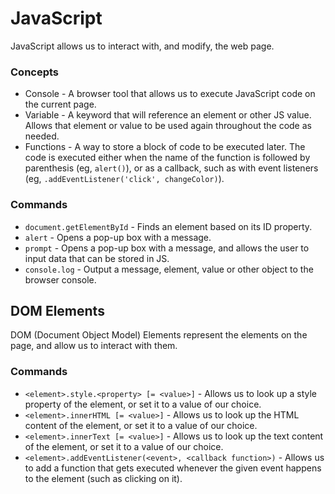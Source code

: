 # JavaScript

JavaScript allows us to interact with, and modify, the web page.

### Concepts

* Console - A browser tool that allows us to execute JavaScript code on the current page.
* Variable - A keyword that will reference an element or other JS value. Allows that element or value to be used again throughout the code as needed.
* Functions - A way to store a block of code to be executed later. The code is executed either when the name of the function is followed by parenthesis (eg, `alert()`), or as a callback, such as with event listeners (eg, `.addEventListener('click', changeColor)`).

### Commands

* `document.getElementById` - Finds an element based on its ID property.
* `alert` - Opens a pop-up box with a message.
* `prompt` - Opens a pop-up box with a message, and allows the user to input data that can be stored in JS.
* `console.log` - Output a message, element, value or other object to the browser console.

## DOM Elements

DOM (Document Object Model) Elements represent the elements on the page, and allow us to interact with them.

### Commands

* `<element>.style.<property> [= <value>]` - Allows us to look up a style property of the element, or set it to a value of our choice.
* `<element>.innerHTML [= <value>]` - Allows us to look up the HTML content of the element, or set it to a value of our choice.
* `<element>.innerText [= <value>]` - Allows us to look up the text content of the element, or set it to a value of our choice.
* `<element>.addEventListener(<event>, <callback function>)` - Allows us to add a function that gets executed whenever the given event happens to the element (such as clicking on it).
